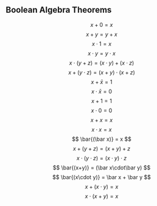 ## Boolean Algebra Theorems
$$ x+0=x $$
$$ x+y=y+x $$
$$ x\cdot 1=x $$
$$ x\cdot y=y\cdot x $$
$$ x\cdot(y+z) = (x\cdot y)+(x\cdot z) $$
$$ x+(y\cdot z) = (x+y)\cdot(x+z) $$
$$ x+\bar x = 1 $$
$$ x\cdot\bar x = 0 $$
$$ x+1 = 1 $$
$$ x\cdot 0 = 0 $$
$$ x+x = x $$
$$ x\cdot x = x $$
$$ \bar{(\bar x)} = x $$
$$ x+(y+z) = (x+y)+z $$
$$ x\cdot(y\cdot z) = (x\cdot y)\cdot z $$
$$ \bar{(x+y)} = (\bar x\cdot\bar y) $$
$$ \bar{(x\cdot y)} = \bar x + \bar y $$
$$ x+(x\cdot y) = x $$
$$ x\cdot(x+y) = x $$
